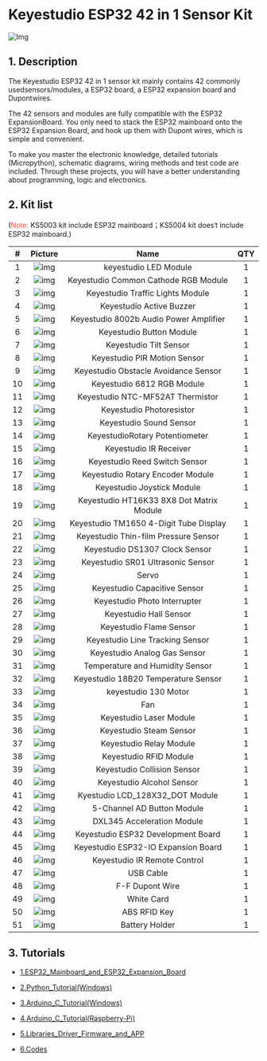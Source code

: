 # Keyestudio ESP32 42 in 1 Sensor Kit
![Img](./media/img-20231110141609.jpg)

## 1. Description

The Keyestudio ESP32 42 in 1 sensor kit mainly contains 42 commonly usedsensors/modules, a ESP32 board, a ESP32 expansion board and Dupontwires.

The 42 sensors and modules are fully compatible with the ESP32 ExpansionBoard. You only need to stack the ESP32 mainboard onto the ESP32 Expansion Board, and hook up them with Dupont wires, which is simple and convenient.

To make you master the electronic knowledge, detailed tutorials (Micropython), schematic diagrams, wiring methods and test code are included. Through these projects, you will have a better understanding about programming, logic and electronics.

## 2. Kit list

(<span style="color: rgb(255, 76, 65);">Note:</span> KS5003 kit include ESP32 mainboard；KS5004 kit does‘t include ESP32 mainboard.)

|  #   |         Picture         |                   Name                   | QTY  |
| :--: | :---------------------: | :--------------------------------------: | :--: |
|  1   | ![img](media/wps1.jpg)  |          keyestudio LED Module           |  1   |
|  2   | ![img](media/wps2.jpg)  |   Keyestudio Common Cathode RGB Module   |  1   |
|  3   | ![img](media/wps3.jpg)  |     Keyestudio Traffic Lights Module     |  1   |
|  4   | ![img](media/wps4.jpg)  |         Keyestudio Active Buzzer         |  1   |
|  5   | ![img](media/wps5.jpg)  |  Keyestudio 8002b Audio Power Amplifier  |  1   |
|  6   | ![img](media/wps6.jpg)  |         Keyestudio Button Module         |  1   |
|  7   | ![img](media/wps7.jpg)  |          Keyestudio Tilt Sensor          |  1   |
|  8   | ![img](media/wps8.jpg)  |       Keyestudio PIR Motion Sensor       |  1   |
|  9   | ![img](media/wps9.jpg)  |   Keyestudio Obstacle Avoidance Sensor   |  1   |
|  10  | ![img](media/wps10.jpg) |        Keyestudio 6812 RGB Module        |  1   |
|  11  | ![img](media/wps11.jpg) |     Keyestudio NTC-MF52AT Thermistor     |  1   |
|  12  | ![img](media/wps12.jpg) |         Keyestudio Photoresistor         |  1   |
|  13  | ![img](media/wps13.jpg) |         Keyestudio Sound Sensor          |  1   |
|  14  | ![img](media/wps14.jpg) |      KeyestudioRotary Potentiometer      |  1   |
|  15  | ![img](media/wps15.jpg) |          Keyestudio IR Receiver          |  1   |
|  16  | ![img](media/wps16.jpg) |      Keyestudio Reed Switch Sensor       |  1   |
|  17  | ![img](media/wps17.jpg) |     Keyestudio Rotary Encoder Module     |  1   |
|  18  | ![img](media/wps18.jpg) |        Keyestudio Joystick Module        |  1   |
|  19  | ![img](media/wps19.jpg) | Keyestudio HT16K33 8X8 Dot Matrix Module |  1   |
|  20  | ![img](media/wps20.jpg) |  Keyestudio TM1650 4-Digit Tube Display  |  1   |
|  21  | ![img](media/wps21.jpg) |   Keyestudio Thin-film Pressure Sensor   |  1   |
|  22  | ![img](media/wps22.jpg) |      Keyestudio DS1307 Clock Sensor      |  1   |
|  23  | ![img](media/wps23.jpg) |    Keyestudio SR01 Ultrasonic Sensor     |  1   |
|  24  | ![img](media/wps24.jpg) |                  Servo                   |  1   |
|  25  | ![img](media/wps25.jpg) |       Keyestudio Capacitive Sensor       |  1   |
|  26  | ![img](media/wps26.jpg) |       Keyestudio Photo Interrupter       |  1   |
|  27  | ![img](media/wps27.jpg) |          Keyestudio Hall Sensor          |  1   |
|  28  | ![img](media/wps28.jpg) |         Keyestudio Flame Sensor          |  1   |
|  29  | ![img](media/wps29.jpg) |     Keyestudio Line Tracking Sensor      |  1   |
|  30  | ![img](media/wps30.jpg) |       Keyestudio Analog Gas Sensor       |  1   |
|  31  | ![img](media/wps31.jpg) |     Temperature and Humidity Sensor      |  1   |
|  32  | ![img](media/wps32.jpg) |   Keyestudio 18B20 Temperature Sensor    |  1   |
|  33  | ![img](media/wps33.jpg) |           keyestudio 130 Motor           |  1   |
|  34  | ![img](media/wps34.jpg) |                   Fan                    |  1   |
|  35  | ![img](media/wps35.jpg) |         Keyestudio Laser Module          |  1   |
|  36  | ![img](media/wps36.jpg) |         Keyestudio Steam Sensor          |  1   |
|  37  | ![img](media/wps37.jpg) |         Keyestudio Relay Module          |  1   |
|  38  | ![img](media/wps38.jpg) |          Keyestudio RFID Module          |  1   |
|  39  | ![img](media/wps39.jpg) |       Keyestudio Collision Sensor        |  1   |
|  40  | ![img](media/wps40.jpg) |        Keyestudio Alcohol Sensor         |  1   |
|  41  | ![img](media/wps41.jpg) |     Kyestudio LCD_128X32_DOT Module      |  1   |
|  42  | ![img](media/wps42.jpg) |        5-Channel AD Button Module        |  1   |
|  43  | ![img](media/wps43.jpg) |        DXL345 Acceleration Module        |  1   |
|  44  | ![img](media/wps44.jpg) |    Keyestudio ESP32 Development Board    |  1   |
|  45  | ![img](media/wps45.png) |   Keyestudio ESP32-IO Expansion Board    |  1   |
|  46  | ![img](media/wps46.jpg) |       Keyestudio IR Remote Control       |  1   |
|  47  | ![img](media/wps47.jpg) |                USB Cable                 |  1   |
|  48  | ![img](media/wps48.jpg) |             F-F Dupont Wire              |  1   |
|  49  | ![img](media/wps49.jpg) |                White Card                |  1   |
|  50  | ![img](media/wps50.jpg) |               ABS RFID Key               |  1   |
|  51  | ![img](media/wps51.png) |              Battery Holder              |  1   |


## 3. Tutorials

* [1.ESP32_Mainboard_and_ESP32_Expansion_Board](1.ESP32_Mainboard_and_ESP32_Expansion_Board.md)

* [2.Python_Tutorial(Windows)](2.Python_Tutorial(Windows)/Python_Tutorial(Windows).md)

* [3.Arduino_C_Tutorial(Windows)](3.Arduino_C_Tutorial(Windows)/Arduino_C_Tutorial(Windows).md)

* [4.Arduino_C_Tutorial(Raspberry-Pi)](4.Arduino_C_Tutorial(Raspberry-Pi)/Arduino_C_Tutorial(Raspberry-Pi).md)

* [5.Libraries_Driver_Firmware_and_APP](5.Libraries_Driver_Firmware_and_APP.zip)

* [6.Codes](6.Codes.zip)


